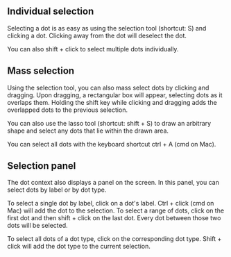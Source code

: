 ## Individual selection

Selecting a dot is as easy as using the selection tool <i class="icon-mouse-pointer"></i> (shortcut: S) and clicking a dot. Clicking away from the dot will deselect the dot.

You can also shift + click to select multiple dots individually.

## Mass selection

Using the selection tool, you can also mass select dots by clicking and dragging. Upon dragging, a rectangular box will appear, selecting dots as it overlaps them. Holding the shift key while clicking and dragging adds the overlapped dots to the previous selection.

You can also use the lasso tool <i class="icon-lasso"></i> (shortcut: shift + S) to draw an arbitrary shape and select any dots that lie within the drawn area.

You can select all dots with the keyboard shortcut ctrl + A (cmd on Mac).

## Selection panel

The dot context also displays a panel on the screen. In this panel, you can select dots by label or by dot type.

To select a single dot by label, click on a dot's label. Ctrl + click (cmd on Mac) will add the dot to the selection. To select a range of dots, click on the first dot and then shift + click on the last dot. Every dot between those two dots will be selected.

To select all dots of a dot type, click on the corresponding dot type. Shift + click will add the dot type to the current selection.
